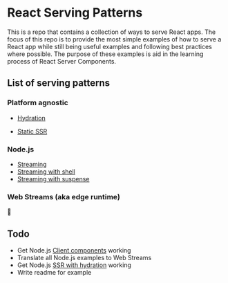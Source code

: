 # React Serving Patterns

This is a repo that contains a collection of ways to serve React apps. The focus of this repo is to provide the most simple examples of how to serve a React app while still being useful examples and following best practices where possible. The purpose of these examples is aid in the learning process of React Server Components.

## List of serving patterns

### Platform agnostic

-   [Hydration](https://github.com/mattcarrollcode/react-serving-patterns/tree/main/hydration)

-   [Static SSR](https://github.com/mattcarrollcode/react-serving-patterns/tree/main/static-ssr)

### Node.js

-   [Streaming](https://github.com/mattcarrollcode/react-serving-patterns/tree/main/node-streaming)
-   [Streaming with shell](https://github.com/mattcarrollcode/react-serving-patterns/tree/main/node-streaming-with-shell)
-   [Streaming with suspense](https://github.com/mattcarrollcode/react-serving-patterns/tree/main/node-streaming-with-suspense)

### Web Streams (aka edge runtime)

🚧

## Todo

-   Get Node.js [Client components](https://github.com/mattcarrollcode/react-serving-patterns/tree/main/WIP-node-client-component) working
-   Translate all Node.js examples to Web Streams
-   Get Node.js [SSR with hydration](https://github.com/mattcarrollcode/react-serving-patterns/tree/main/WIP-node-ssr-with-hydration) working
-   Write readme for example
